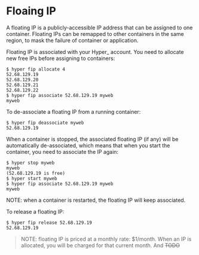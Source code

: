 # Floaing IP

A floating IP is a publicly-accessible IP address that can be assigned to one container. Floating IPs can be remapped to other containers in the same region, to mask the failure of container or application. 

Floating IP is associated with your Hyper\_ account. You need to allocate new free IPs before assigning to containers:

    $ hyper fip allocate 4
    52.68.129.19
    52.68.129.20
    52.68.129.21
    52.68.129.22
    $ hyper fip associate 52.68.129.19 myweb
    myweb

To de-associate a floating IP from a running container:

    $ hyper fip deassociate myweb
    52.68.129.19
    
When a container is stopped, the associated floating IP (if any) will be automatically de-associated, which means that when you start the container, you need to associate the IP again:
    
    $ hyper stop myweb
    myweb
    (52.68.129.19 is free)
    $ hyper start myweb
    $ hyper fip associate 52.68.129.19 myweb
    myweb

NOTE: when a container is restarted, the floating IP will keep associated.

To release a floating IP:

    $ hyper fip release 52.68.129.19
    52.68.129.19

> NOTE: floating IP is priced at a monthly rate: $1/month. When an IP is allocated, you will be charged for that current month. And ~~TODO~~

